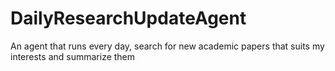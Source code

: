 # DailyResearchUpdateAgent
An agent that runs every day, search for new academic papers that suits my interests and summarize them
